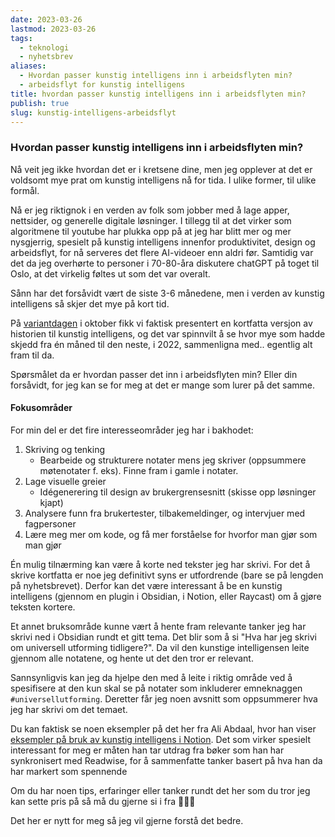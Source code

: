 ```yaml
---
date: 2023-03-26
lastmod: 2023-03-26
tags:
  - teknologi
  - nyhetsbrev
aliases:
  - Hvordan passer kunstig intelligens inn i arbeidsflyten min?
  - arbeidsflyt for kunstig intelligens
title: hvordan passer kunstig intelligens inn i arbeidsflyten min?
publish: true
slug: kunstig-intelligens-arbeidsflyt
---
```

### Hvordan passer kunstig intelligens inn i arbeidsflyten min?

Nå veit jeg ikke hvordan det er i kretsene dine, men jeg opplever at det er voldsomt mye prat om kunstig intelligens nå for tida. I ulike former, til ulike formål.

Nå er jeg riktignok i en verden av folk som jobber med å lage apper, nettsider, og generelle digitale løsninger. I tillegg til at det virker som algoritmene til youtube har plukka opp på at jeg har blitt mer og mer nysgjerrig, spesielt på kunstig intelligens innenfor produktivitet, design og arbeidsflyt, for nå serveres det flere AI-videoer enn aldri før. Samtidig var det da jeg overhørte to personer i 70-80-åra diskutere chatGPT på toget til Oslo, at det virkelig føltes ut som det var overalt.

Sånn har det forsåvidt vært de siste 3-6 månedene, men i verden av kunstig intelligens så skjer det mye på kort tid.

På [variantdagen](https://blog.variant.no/variantdag-trondheim-oktober-22-7da15694d1a9) i oktober fikk vi faktisk presentert en kortfatta versjon av historien til kunstig intelligens, og det var spinnvilt å se hvor mye som hadde skjedd fra én måned til den neste, i 2022, sammenligna med.. egentlig alt fram til da.

Spørsmålet da er hvordan passer det inn i arbeidsflyten min? Eller din forsåvidt, for jeg kan se for meg at det er mange som lurer på det samme.

#### Fokusområder

For min del er det fire interesseområder jeg har i bakhodet:

1. Skriving og tenking
    - Bearbeide og strukturere notater mens jeg skriver (oppsummere møtenotater f. eks). Finne fram i gamle i notater.
2. Lage visuelle greier
    - Idégenerering til design av brukergrensesnitt (skisse opp løsninger kjapt)
3. Analysere funn fra brukertester, tilbakemeldinger, og intervjuer med fagpersoner
4. Lære meg mer om kode, og få mer forståelse for hvorfor man gjør som man gjør

Én mulig tilnærming kan være å korte ned tekster jeg har skrivi. For det å skrive kortfatta er noe jeg definitivt syns er utfordrende (bare se på lengden på nyhetsbrevet). Derfor kan det være interessant å be en kunstig intelligens (gjennom en plugin i Obsidian, i Notion, eller Raycast) om å gjøre teksten kortere.

Et annet bruksområde kunne vært å hente fram relevante tanker jeg har skrivi ned i Obsidian rundt et gitt tema. Det blir som å si "Hva har jeg skrivi om universell utforming tidligere?". Da vil den kunstige intelligensen leite gjennom alle notatene, og hente ut det den tror er relevant.

Sannsynligvis kan jeg da hjelpe den med å leite i riktig område ved å spesifisere at den kun skal se på notater som inkluderer emneknaggen `#universellutforming`. Deretter får jeg noen avsnitt som oppsummerer hva jeg har skrivi om det temaet.

Du kan faktisk se noen eksempler på det her fra Ali Abdaal, hvor han viser [eksempler på bruk av kunstig intelligens i Notion](https://youtu.be/WoNZUlRu168). Det som virker spesielt interessant for meg er måten han tar utdrag fra bøker som han har synkronisert med Readwise, for å sammenfatte tanker basert på hva han da har markert som spennende

Om du har noen tips, erfaringer eller tanker rundt det her som du tror jeg kan sette pris på så må du gjerne si i fra 🙋‍♂️💌

Det her er nytt for meg så jeg vil gjerne forstå det bedre.
